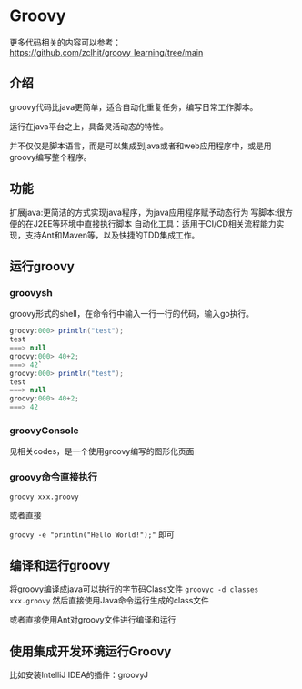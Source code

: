 # Groovy

更多代码相关的内容可以参考：https://github.com/zclhit/groovy_learning/tree/main

## 介绍

groovy代码比java更简单，适合自动化重复任务，编写日常工作脚本。

运行在java平台之上，具备灵活动态的特性。

并不仅仅是脚本语言，而是可以集成到java或者和web应用程序中，或是用groovy编写整个程序。

## 功能

扩展java:更简洁的方式实现java程序，为java应用程序赋予动态行为
写脚本:很方便的在J2EE等环境中直接执行脚本
自动化工具：适用于CI/CD相关流程能力实现，支持Ant和Maven等，以及快捷的TDD集成工作。

## 运行groovy

### groovysh

groovy形式的shell，在命令行中输入一行一行的代码，输入go执行。

```groovy
groovy:000> println("test");
test
===> null
groovy:000> 40+2;
===> 42`
groovy:000> println("test");
test
===> null
groovy:000> 40+2;
===> 42
```

### groovyConsole

见相关codes，是一个使用groovy编写的图形化页面

### groovy命令直接执行

```groovy xxx.groovy```

或者直接

```groovy -e "println("Hello World!");"```
即可

## 编译和运行groovy

将groovy编译成java可以执行的字节码Class文件
```groovyc -d classes xxx.groovy```
然后直接使用Java命令运行生成的class文件

或者直接使用Ant对groovy文件进行编译和运行

## 使用集成开发环境运行Groovy

比如安装IntelliJ IDEA的插件：groovyJ



